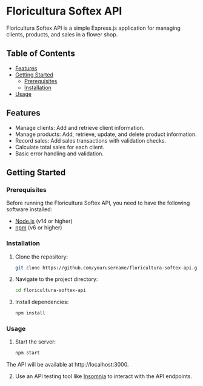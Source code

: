 # Floricultura Softex API

Floricultura Softex API is a simple Express.js application for managing clients, products, and sales in a flower shop.

## Table of Contents

- [Features](#features)
- [Getting Started](#getting-started)
  - [Prerequisites](#prerequisites)
  - [Installation](#installation)
- [Usage](#usage)

## Features

- Manage clients: Add and retrieve client information.
- Manage products: Add, retrieve, update, and delete product information.
- Record sales: Add sales transactions with validation checks.
- Calculate total sales for each client.
- Basic error handling and validation.

## Getting Started

### Prerequisites

Before running the Floricultura Softex API, you need to have the following software installed:

- [Node.js](https://nodejs.org/) (v14 or higher)
- [npm](https://www.npmjs.com/) (v6 or higher)

### Installation

1. Clone the repository:

   ```bash
   git clone https://github.com/yourusername/floricultura-softex-api.git

2. Navigate to the project directory:

   ```bash
   cd floricultura-softex-api

3. Install dependencies:

   ```bash
   npm install
   
### Usage

1. Start the server:

   ```bash
   npm start

  The API will be available at http://localhost:3000.

2. Use an API testing tool like [Insomnia](https://insomnia.rest/download) to interact with the API endpoints.
